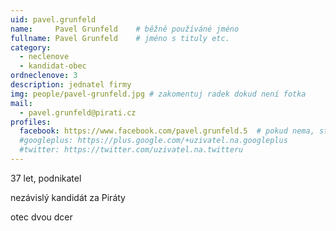 ```yaml
---
uid: pavel.grunfeld
name:     Pavel Grunfeld   	# běžně používáné jméno
fullname: Pavel Grunfeld   	# jméno s tituly etc.
category:
  - neclenove
  - kandidat-obec
ordneclenove: 3
description: jednatel firmy
img: people/pavel-grunfeld.jpg # zakomentuj radek dokud není fotka
mail:
  - pavel.grunfeld@pirati.cz
profiles:
  facebook: https://www.facebook.com/pavel.grunfeld.5  # pokud nema, staci smazat tuto radku
  #googleplus: https://plus.google.com/+uzivatel.na.googleplus
  #twitter: https://twitter.com/uzivatel.na.twitteru
---
```


37 let, podnikatel

nezávislý kandidát za Piráty

otec dvou dcer

